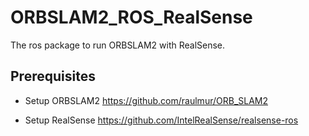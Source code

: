 # ORBSLAM2_ROS_RealSense

The ros package to run ORBSLAM2 with RealSense.

## Prerequisites

- Setup ORBSLAM2
https://github.com/raulmur/ORB_SLAM2

- Setup RealSense
https://github.com/IntelRealSense/realsense-ros
